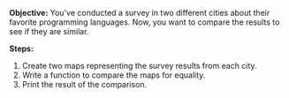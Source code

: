 **Objective:** You've conducted a survey in two different cities about their favorite programming languages. Now, you want to compare the results to see if they are similar.

**Steps:**

1. Create two maps representing the survey results from each city.
2. Write a function to compare the maps for equality.
3. Print the result of the comparison.